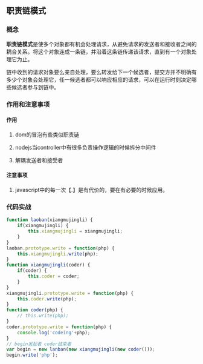 ## 职责链模式

### 概念

**职责链模式**是使多个对象都有机会处理请求，从避免请求的发送者和接收者之间的耦合关系。将这个对象连成一条链，并沿着这条链传递该请求，直到有一个对象处理它为止。

链中收到的请求对象要么亲自处理，要么转发给下一个候选者，提交方并不明确有多少个对象会处理它，任一候选者都可以响应相应的请求，可以在运行时刻决定哪些候选者参与到链中。

### 作用和注意事项

#### 作用

1. dom的冒泡有些类似职责链


2. nodejs当controller中有很多负责操作逻辑的时候拆分中间件

3. 解耦发送者和接受者

#### 注意事项

1. javascript中的每一次【.】是有代价的，要在有必要的时候应用。


### 代码实战

```javascript
function laoban(xiangmujingli) {
    if(xiangmujingli) {
        this.xiangmujingli = xiangmujingli;
    }
}
laoban.prototype.write = function(php) {
    this.xiangmujingli.write(php);
}
function xiangmujingli(coder) {
    if(coder) {
        this.coder = coder;
    }
}
xiangmujingli.prototype.write = function(php) {
    this.coder.write(php);
}
function coder(php) {
    // this.write(php);
}
coder.prototype.write = function(php) {
    console.log('codeing'+php);
}
// begin发起者 coder结束者 
var begin = new lanban(new xiangmujingli(new coder()));
begin.write('php');
```
